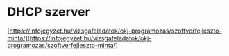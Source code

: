 # DHCP szerver

[https://infojegyzet.hu/vizsgafeladatok/okj-programozas/szoftverfejleszto-minta/](https://infojegyzet.hu/vizsgafeladatok/okj-programozas/szoftverfejleszto-minta/)